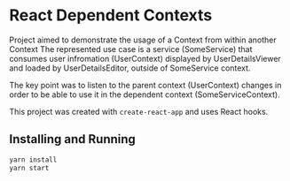 # React Dependent Contexts

Project aimed to demonstrate the usage of a Context from within another Context
The represented use case is a service (SomeService) that consumes user
infromation (UserContext) displayed by UserDetailsViewer and loaded by
UserDetailsEditor, outside of SomeService context.

The key point was to listen to the parent context (UserContext) changes in
order to be able to use it in the dependent context (SomeServiceContext).

This project was created with `create-react-app` and uses React hooks.

## Installing and Running

```bash
yarn install
yarn start
```
